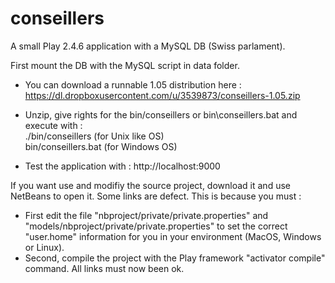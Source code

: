 # conseillers
A small Play 2.4.6 application with a MySQL DB (Swiss parlament). 

First mount the DB with the MySQL script in data folder.

* You can download a runnable 1.05 distribution here :
    https://dl.dropboxusercontent.com/u/3539873/conseillers-1.05.zip

* Unzip, give rights for the bin/conseillers or bin\conseillers.bat and execute with :<br>
    ./bin/conseillers (for Unix like OS)<br>
    bin/conseillers.bat (for Windows OS)<br>

* Test the application with :
    http://localhost:9000

If you want use and modifiy the source project, download it and use NetBeans to open it. Some links are defect. This is because you must :<br>
* First edit the file "nbproject/private/private.properties" and "models/nbproject/private/private.properties" to set the correct "user.home" information for you in your environment (MacOS, Windows or Linux).
* Second, compile the project with the Play framework "activator compile" command. All links must now been ok.
